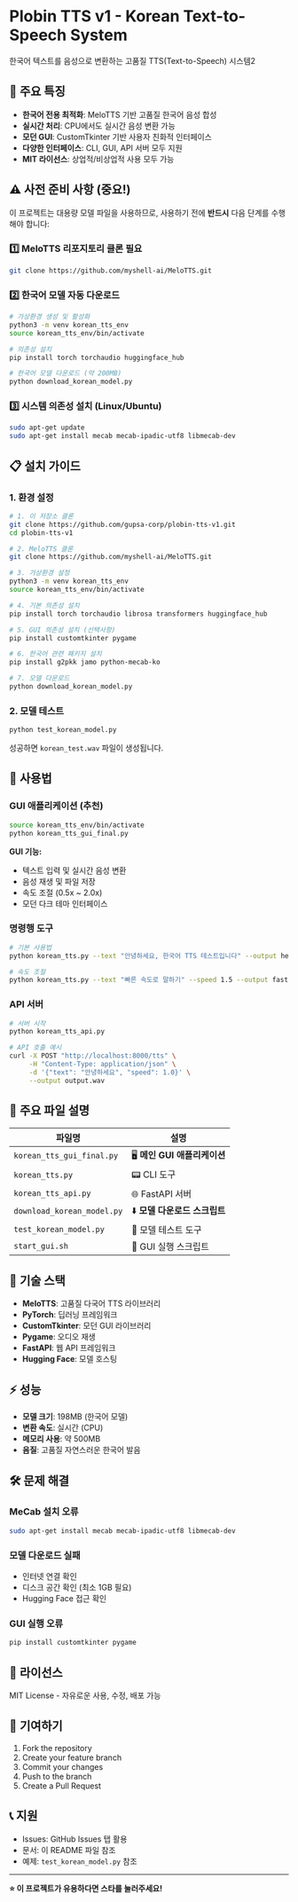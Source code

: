 # Plobin TTS v1 - Korean Text-to-Speech System

한국어 텍스트를 음성으로 변환하는 고품질 TTS(Text-to-Speech) 시스템2 

## 🚀 주요 특징

- **한국어 전용 최적화**: MeloTTS 기반 고품질 한국어 음성 합성
- **실시간 처리**: CPU에서도 실시간 음성 변환 가능
- **모던 GUI**: CustomTkinter 기반 사용자 친화적 인터페이스
- **다양한 인터페이스**: CLI, GUI, API 서버 모두 지원
- **MIT 라이선스**: 상업적/비상업적 사용 모두 가능

## ⚠️ 사전 준비 사항 (중요!)

이 프로젝트는 대용량 모델 파일을 사용하므로, 사용하기 전에 **반드시** 다음 단계를 수행해야 합니다:

### 1️⃣ MeloTTS 리포지토리 클론 필요
```bash
git clone https://github.com/myshell-ai/MeloTTS.git
```

### 2️⃣ 한국어 모델 자동 다운로드
```bash
# 가상환경 생성 및 활성화
python3 -m venv korean_tts_env
source korean_tts_env/bin/activate

# 의존성 설치
pip install torch torchaudio huggingface_hub

# 한국어 모델 다운로드 (약 200MB)
python download_korean_model.py
```

### 3️⃣ 시스템 의존성 설치 (Linux/Ubuntu)
```bash
sudo apt-get update
sudo apt-get install mecab mecab-ipadic-utf8 libmecab-dev
```

## 📋 설치 가이드

### 1. 환경 설정
```bash
# 1. 이 저장소 클론
git clone https://github.com/gupsa-corp/plobin-tts-v1.git
cd plobin-tts-v1

# 2. MeloTTS 클론
git clone https://github.com/myshell-ai/MeloTTS.git

# 3. 가상환경 설정
python3 -m venv korean_tts_env
source korean_tts_env/bin/activate

# 4. 기본 의존성 설치
pip install torch torchaudio librosa transformers huggingface_hub

# 5. GUI 의존성 설치 (선택사항)
pip install customtkinter pygame

# 6. 한국어 관련 패키지 설치
pip install g2pkk jamo python-mecab-ko

# 7. 모델 다운로드
python download_korean_model.py
```

### 2. 모델 테스트
```bash
python test_korean_model.py
```

성공하면 `korean_test.wav` 파일이 생성됩니다.

## 🎯 사용법

### GUI 애플리케이션 (추천)
```bash
source korean_tts_env/bin/activate
python korean_tts_gui_final.py
```

**GUI 기능:**
- 텍스트 입력 및 실시간 음성 변환
- 음성 재생 및 파일 저장
- 속도 조절 (0.5x ~ 2.0x)
- 모던 다크 테마 인터페이스

### 명령행 도구
```bash
# 기본 사용법
python korean_tts.py --text "안녕하세요, 한국어 TTS 테스트입니다" --output hello.wav

# 속도 조절
python korean_tts.py --text "빠른 속도로 말하기" --speed 1.5 --output fast.wav
```

### API 서버
```bash
# 서버 시작
python korean_tts_api.py

# API 호출 예시
curl -X POST "http://localhost:8000/tts" \
     -H "Content-Type: application/json" \
     -d '{"text": "안녕하세요", "speed": 1.0}' \
     --output output.wav
```

## 📁 주요 파일 설명

| 파일명 | 설명 |
|--------|------|
| `korean_tts_gui_final.py` | 🖥️ **메인 GUI 애플리케이션** |
| `korean_tts.py` | 📟 CLI 도구 |
| `korean_tts_api.py` | 🌐 FastAPI 서버 |
| `download_korean_model.py` | ⬇️ **모델 다운로드 스크립트** |
| `test_korean_model.py` | 🧪 모델 테스트 도구 |
| `start_gui.sh` | 🚀 GUI 실행 스크립트 |

## 🔧 기술 스택

- **MeloTTS**: 고품질 다국어 TTS 라이브러리
- **PyTorch**: 딥러닝 프레임워크
- **CustomTkinter**: 모던 GUI 라이브러리
- **Pygame**: 오디오 재생
- **FastAPI**: 웹 API 프레임워크
- **Hugging Face**: 모델 호스팅

## ⚡ 성능

- **모델 크기**: 198MB (한국어 모델)
- **변환 속도**: 실시간 (CPU)
- **메모리 사용**: 약 500MB
- **음질**: 고품질 자연스러운 한국어 발음

## 🛠️ 문제 해결

### MeCab 설치 오류
```bash
sudo apt-get install mecab mecab-ipadic-utf8 libmecab-dev
```

### 모델 다운로드 실패
- 인터넷 연결 확인
- 디스크 공간 확인 (최소 1GB 필요)
- Hugging Face 접근 확인

### GUI 실행 오류
```bash
pip install customtkinter pygame
```

## 📄 라이선스

MIT License - 자유로운 사용, 수정, 배포 가능

## 🤝 기여하기

1. Fork the repository
2. Create your feature branch
3. Commit your changes
4. Push to the branch
5. Create a Pull Request

## 📞 지원

- Issues: GitHub Issues 탭 활용
- 문서: 이 README 파일 참조
- 예제: `test_korean_model.py` 참조

---

**⭐ 이 프로젝트가 유용하다면 스타를 눌러주세요!**
